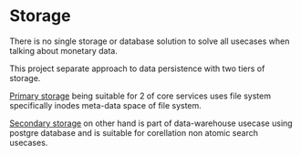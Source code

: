 # Storage

There is no single storage or database solution to solve all usecases when talking about monetary data.

This project separate approach to data persistence with two tiers of storage.

[Primary storage](primary.md) being suitable for 2 of core services uses file system specifically inodes meta-data space of file system.

[Secondary storage](secondary.md) on other hand is part of data-warehouse usecase using postgre database and is suitable for corellation non atomic search usecases.

